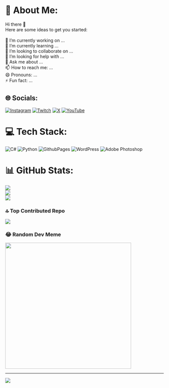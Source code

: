 # 💫 About Me:
Hi there 👋<br>Here are some ideas to get you started:<br><br>🔭 I’m currently working on ...<br>🌱 I’m currently learning ...<br>👯 I’m looking to collaborate on ...<br>🤔 I’m looking for help with ...<br>💬 Ask me about ...<br>📫 How to reach me: ...<br>😄 Pronouns: ...<br>⚡ Fun fact: ...


## 🌐 Socials:
[![Instagram](https://img.shields.io/badge/Instagram-%23E4405F.svg?logo=Instagram&logoColor=white)](https://instagram.com/cann.caycii) [![Twitch](https://img.shields.io/badge/Twitch-%239146FF.svg?logo=Twitch&logoColor=white)](https://twitch.tv/canncaycii) [![X](https://img.shields.io/badge/X-black.svg?logo=X&logoColor=white)](https://x.com/cann_caycii) [![YouTube](https://img.shields.io/badge/YouTube-%23FF0000.svg?logo=YouTube&logoColor=white)]([]([https://www.youtube.com/@FelixsFC](https://youtube.com/@https://www.youtube.com/@FelixsFC))) 

# 💻 Tech Stack:
![C#](https://img.shields.io/badge/c%23-%23239120.svg?style=for-the-badge&logo=csharp&logoColor=white) ![Python](https://img.shields.io/badge/python-3670A0?style=for-the-badge&logo=python&logoColor=ffdd54) ![GithubPages](https://img.shields.io/badge/github%20pages-121013?style=for-the-badge&logo=github&logoColor=white) ![WordPress](https://img.shields.io/badge/WordPress-%23117AC9.svg?style=for-the-badge&logo=WordPress&logoColor=white) ![Adobe Photoshop](https://img.shields.io/badge/adobe%20photoshop-%2331A8FF.svg?style=for-the-badge&logo=adobe%20photoshop&logoColor=white)
# 📊 GitHub Stats:
![](https://github-readme-stats.vercel.app/api?username=Mehmetcan1836&theme=dark&hide_border=false&include_all_commits=false&count_private=false)<br/>
![](https://github-readme-streak-stats.herokuapp.com/?user=Mehmetcan1836&theme=dark&hide_border=false)<br/>
![](https://github-readme-stats.vercel.app/api/top-langs/?username=Mehmetcan1836&theme=dark&hide_border=false&include_all_commits=false&count_private=false&layout=compact)

### 🔝 Top Contributed Repo
![](https://github-contributor-stats.vercel.app/api?username=Mehmetcan1836&limit=5&theme=dark&combine_all_yearly_contributions=true)

### 😂 Random Dev Meme
<img src='https://randommeme-five.vercel.app/' style="height: 400px;"/>

---
[![](https://visitcount.itsvg.in/api?id=Mehmetcan1836&icon=1&color=0)](https://visitcount.itsvg.in)

<!-- Proudly created with GPRM ( https://gprm.itsvg.in ) -->
